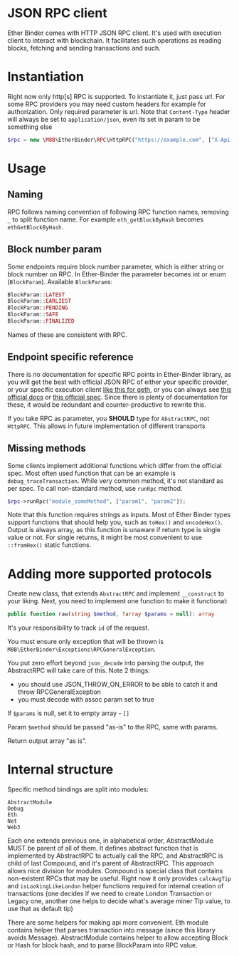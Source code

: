 # JSON RPC client

Ether Binder comes with HTTP JSON RPC client. It's used with execution client to interact with blockchain. It facilitates
such operations as reading blocks, fetching and sending transactions and such.

# Instantiation

Right now only http\[s\] RPC is supported. To instantiate it, just pass url. For some RPC providers you may need custom
headers for example for authorization. Only required parameter is url. Note that `Content-Type` header will always be set
to `application/json`, even its set in param to be something else

```php
$rpc = new \M8B\EtherBinder\RPC\HttpRPC("https://example.com", ["X-Api-Key" => "foo-bar"])
```

# Usage

## Naming

RPC follows naming convention of following RPC function names, removing `_` to split function name. For example 
`eth_getBlockByHash` becomes `ethGetBlockByHash`.

## Block number param

Some endpoints require block number parameter, which is either
string or block number on RPC. In Ether-Binder the parameter becomes int or enum (`BlockParam`). Available `BlockParam`s:
```php
BlockParam::LATEST
BlockParam::EARLIEST
BlockParam::PENDING
BlockParam::SAFE
BlockParam::FINALIZED
```
Names of these are consistent with RPC.

## Endpoint specific reference

There is no documentation for specific RPC points in Ether-Binder library, as you will get the best with official JSON RPC
of either your specific provider, or your specific execution client [like this for geth](https://geth.ethereum.org/docs/interacting-with-geth/rpc),
or you can always see [this official docs](https://ethereum.org/en/developers/docs/apis/json-rpc/) or [this official spec](https://ethereum.github.io/execution-apis/api-documentation/).
Since there is plenty of documentation for these, it would be redundant and counter-productive to rewrite this.

If you take RPC as parameter, you **SHOULD** type for `AbstractRPC`, not `HttpRPC`. This allows in future implementation
of different transports

## Missing methods

Some clients implement additional functions which differ from the official spec. Most often used function that can be
an example is `debug_traceTransaction`. While very common method, it's not standard as per spec. To call non-standard
method, use `runRpc` method.

```php
$rpc->runRpc("module_someMethod", ["param1", "param2"]);
```

Note that this function requires strings as inputs. Most of Ether Binder types support functions that should help you,
such as `toHex()` and `encodeHex()`. Output is always array, as this function is unaware if return type is single value
or not. For single returns, it might be most convenient to use `::fromHex()` static functions. 

# Adding more supported protocols

Create new class, that extends `AbstractRPC` and implement `__construct` to your liking. Next, you need to implement one
function to make it functional:
```php
public function raw(string $method, ?array $params = null): array
```

It's your responsibility to track `id` of the request.

You must ensure only exception that will be thrown is `M8B\EtherBinder\Exceptions\RPCGeneralException`. 

You put zero effort beyond `json_decode` into parsing the output, the AbstractRPC will take care of this. Note 2 things:
- you should use JSON_THROW_ON_ERROR to be able to catch it and throw RPCGeneralException
- you must decode with assoc param set to true 

If `$params` is null, set it to empty array - `[]`

Param `$method` should be passed "as-is" to the RPC, same with params.

Return output array "as is".

# Internal structure

Specific method bindings are split into modules:
```
AbstractModule
Debug
Eth
Net
Web3
```

Each one extends previous one, in alphabetical order, AbstractModule MUST be parent of all of them. It defines abstract
function that is implemented by AbstractRPC to actually call the RPC, and AbstractRPC is child of last Compound, and 
it's parent of AbstractRPC. This approach allows nice division for modules. Compound is special class that contains
non-existent RPCs that may be useful. Right now it only provides `calcAvgTip` and `isLookingLikeLondon` helper functions
required for internal creation of transactions (one decides if we need to create London Transaction or Legacy one, another
one helps to decide what's average miner Tip value, to use that as default tip)

There are some helpers for making api more convenient.
Eth module contains helper that parses transaction into message (since this library avoids Message).
AbstractModule contains helper to allow accepting Block or Hash for block hash, and to parse BlockParam into RPC value. 
